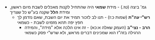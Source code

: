 * גמ' ביצה (טז.) - מידת **שמאי** היה שהתחיל לקנות מאכלים לשבת מיום ראשון, ומידת **הלל** שקנה בע"ש כל שצריך
	* **רש"י עה"ת** (שמות כ:ז) \- תנו לב לזכור תמיד את יום השבת, שאם נזדמן לך חפץ יפה תהא מזמינו לשבת \- כשמאי
		* **הרב \- נצי"ב** (העמק שאלה א:כא) \- זה אינו הלכה אלא "מידה", והמידה הרגילה בזה"ז הוא שמכינים דברים מראש, ולא שרש"י פסק כשמאי